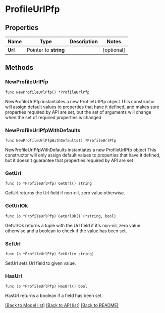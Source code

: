 # ProfileUrlPfp

## Properties

Name | Type | Description | Notes
------------ | ------------- | ------------- | -------------
**Url** | Pointer to **string** |  | [optional] 

## Methods

### NewProfileUrlPfp

`func NewProfileUrlPfp() *ProfileUrlPfp`

NewProfileUrlPfp instantiates a new ProfileUrlPfp object
This constructor will assign default values to properties that have it defined,
and makes sure properties required by API are set, but the set of arguments
will change when the set of required properties is changed

### NewProfileUrlPfpWithDefaults

`func NewProfileUrlPfpWithDefaults() *ProfileUrlPfp`

NewProfileUrlPfpWithDefaults instantiates a new ProfileUrlPfp object
This constructor will only assign default values to properties that have it defined,
but it doesn't guarantee that properties required by API are set

### GetUrl

`func (o *ProfileUrlPfp) GetUrl() string`

GetUrl returns the Url field if non-nil, zero value otherwise.

### GetUrlOk

`func (o *ProfileUrlPfp) GetUrlOk() (*string, bool)`

GetUrlOk returns a tuple with the Url field if it's non-nil, zero value otherwise
and a boolean to check if the value has been set.

### SetUrl

`func (o *ProfileUrlPfp) SetUrl(v string)`

SetUrl sets Url field to given value.

### HasUrl

`func (o *ProfileUrlPfp) HasUrl() bool`

HasUrl returns a boolean if a field has been set.


[[Back to Model list]](../README.md#documentation-for-models) [[Back to API list]](../README.md#documentation-for-api-endpoints) [[Back to README]](../README.md)


